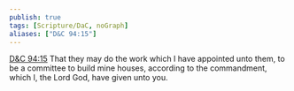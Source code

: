 ```yaml
---
publish: true
tags: [Scripture/DaC, noGraph]
aliases: ["D&C 94:15"]
---
```

[D&C 94:15](https://churchofjesuschrist.org/study/scriptures/dc-testament/dc/94?lang=eng&id=p15#p15) That they may do the work which I have appointed unto them, to be a committee to build mine houses, according to the commandment, which I, the Lord God, have given unto you.
